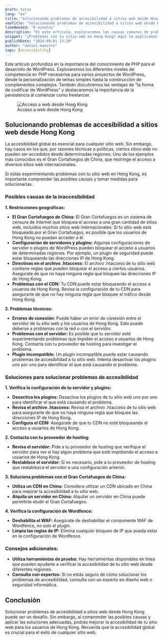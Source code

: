 ```yaml
---
draft: false
lang: "es"
title: "Solucionando problemas de accesibilidad a sitios web desde Hong Kong"
seoTitle: "Solucionando problemas de accesibilidad a sitios web desde Hong Kong"
timeNeeded: "8 minutos"
description: "En este artículo, exploraremos las causas comunes de problemas de accesibilidad a sitios web desde Hong Kong y cómo solucionarlos. Abarcaremos desde el impacto del Gran Cortafuegos de China hasta la configuración de servidores y plugins de WordPress."
snippet: "¿Problemas con tu sitio web en Hong Kong? Aquí te explicamos cómo solucionarlos."
publishDate: "2024-09-01 13:20"
author: "daniel-maestre"
tags: [accessibility]
---
```


Este artículo profundiza en la importancia del conocimiento de PHP para el desarrollo de WordPress. Exploraremos los diferentes niveles de competencia en PHP necesarios para varios proyectos de WordPress, desde la personalización de temas simples hasta la construcción de complementos complejos. También discutiremos las ventajas de "la forma de codificar de WordPress" y destacaremos la importancia de la persistencia al comenzar como freelancer.


<figure>
<img class="mx-auto" src="/blogImages/acceso-web-desde-hong-kong.webp" title="Acceso a web desde Hong Kong" alt="Acceso a web desde Hong Kong" loading="lazy"/>
<figcaption class="text-center">Acceso a web desde Hong Kong<figcaption>
</figure>

## Solucionando problemas de accesibilidad a sitios web desde Hong Kong

La accesibilidad global es esencial para cualquier sitio web. Sin embargo, hay casos en los que, por razones técnicas o políticas, ciertos sitios web no pueden ser accedidos desde determinadas regiones. Uno de los ejemplos más conocidos es el Gran Cortafuegos de China, que restringe el acceso a diversos sitios web internacionales. 

Si estás experimentando problemas con tu sitio web en Hong Kong, es importante comprender las posibles causas y tomar medidas para solucionarlas.

### Posibles causas de la inaccesibilidad

**1. Restricciones geográficas:**

* **El Gran Cortafuegos de China:** El Gran Cortafuegos es un sistema de censura de Internet que bloquea el acceso a una gran cantidad de sitios web, incluidos muchos sitios web internacionales. Si tu sitio web está bloqueado por el Gran Cortafuegos, es posible que los usuarios de Hong Kong no puedan acceder a él.
* **Configuración de servidores y plugins:** Algunas configuraciones de servidor o plugins de WordPress pueden bloquear el acceso a usuarios de determinadas regiones. Por ejemplo, un plugin de seguridad puede estar bloqueando las direcciones IP de Hong Kong.
* **Directivas en el archivo .htaccess:** El archivo .htaccess de tu sitio web contiene reglas que pueden bloquear el acceso a ciertos usuarios. Asegúrate de que no haya ninguna regla que bloquee las direcciones IP de Hong Kong.
* **Problemas con el CDN:** Tu CDN puede estar bloqueando el acceso a usuarios de Hong Kong. Revisa la configuración de tu CDN para asegurarte de que no hay ninguna regla que bloquee el tráfico desde Hong Kong.

**2. Problemas técnicos:**

* **Errores de conexión:** Puede haber un error de conexión entre el servidor de tu sitio web y los usuarios de Hong Kong. Esto puede deberse a problemas con la red o con el servidor.
* **Problemas con el servidor:** Es posible que tu servidor esté experimentando problemas que impiden el acceso a usuarios de Hong Kong. Contacta con tu proveedor de hosting para investigar el problema.
* **Plugin incompatible:** Un plugin incompatible puede estar causando problemas de accesibilidad a tu sitio web. Intenta desactivar los plugins uno por uno para identificar el que está causando el problema.

### Soluciones para solucionar problemas de accesibilidad

**1. Verifica la configuración de tu servidor y plugins:**

* **Desactiva los plugins:** Desactiva los plugins de tu sitio web uno por uno para identificar el que está causando el problema.
* **Revisa el archivo .htaccess:** Revisa el archivo .htaccess de tu sitio web para asegurarte de que no haya ninguna regla que bloquee las direcciones IP de Hong Kong.
* **Configura el CDN:** Asegúrate de que tu CDN no esté bloqueando el acceso a usuarios de Hong Kong.

**2. Contacta con tu proveedor de hosting:**

* **Revisa el servidor:** Pide a tu proveedor de hosting que verifique el servidor para ver si hay algún problema que esté impidiendo el acceso a usuarios de Hong Kong.
* **Restablece el servidor:** Si es necesario, pide a tu proveedor de hosting que restablezca el servidor a una configuración anterior.

**3. Soluciona problemas con el Gran Cortafuegos de China:**

* **Utiliza un CDN en China:** Considera utilizar un CDN ubicado en China para mejorar la accesibilidad a tu sitio web.
* **Alquila un servidor en China:** Alquilar un servidor en China puede permitirte eludir el Gran Cortafuegos.

**4. Verifica la configuración de Wordfence:**

* **Deshabilita el WAF:** Asegúrate de deshabilitar el componente WAF de Wordfence, no solo el plugin.
* **Limpia las reglas de IP:** Elimina cualquier bloqueo de IP que pueda estar en la configuración de Wordfence.

### Consejos adicionales:

* **Utiliza herramientas de prueba:** Hay herramientas disponibles en línea que pueden ayudarte a verificar la accesibilidad de tu sitio web desde diferentes regiones.
* **Consulta con expertos:** Si no estás seguro de cómo solucionar los problemas de accesibilidad, consulta con un experto en diseño web o seguridad informática.

## Conclusión

Solucionar problemas de accesibilidad a sitios web desde Hong Kong puede ser un desafío. Sin embargo, al comprender las posibles causas y aplicar las soluciones adecuadas, podrás mejorar la accesibilidad de tu sitio web para los usuarios de Hong Kong. Recuerda que la accesibilidad global es crucial para el éxito de cualquier sitio web.
